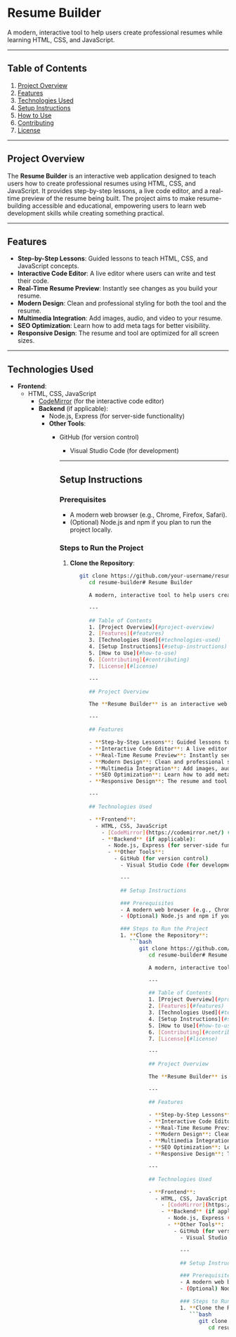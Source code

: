 # Resume Builder

A modern, interactive tool to help users create professional resumes while learning HTML, CSS, and JavaScript.

---

## Table of Contents
1. [Project Overview](#project-overview)
2. [Features](#features)
3. [Technologies Used](#technologies-used)
4. [Setup Instructions](#setup-instructions)
5. [How to Use](#how-to-use)
6. [Contributing](#contributing)
7. [License](#license)

---

## Project Overview

The **Resume Builder** is an interactive web application designed to teach users how to create professional resumes using HTML, CSS, and JavaScript. It provides step-by-step lessons, a live code editor, and a real-time preview of the resume being built. The project aims to make resume-building accessible and educational, empowering users to learn web development skills while creating something practical.

---

## Features

- **Step-by-Step Lessons**: Guided lessons to teach HTML, CSS, and JavaScript concepts.
- **Interactive Code Editor**: A live editor where users can write and test their code.
- **Real-Time Resume Preview**: Instantly see changes as you build your resume.
- **Modern Design**: Clean and professional styling for both the tool and the resume.
- **Multimedia Integration**: Add images, audio, and video to your resume.
- **SEO Optimization**: Learn how to add meta tags for better visibility.
- **Responsive Design**: The resume and tool are optimized for all screen sizes.

---

## Technologies Used

- **Frontend**:
  - HTML, CSS, JavaScript
    - [CodeMirror](https://codemirror.net/) (for the interactive code editor)
    - **Backend** (if applicable):
      - Node.js, Express (for server-side functionality)
      - **Other Tools**:
        - GitHub (for version control)
          - Visual Studio Code (for development)

          ---

          ## Setup Instructions

          ### Prerequisites
          - A modern web browser (e.g., Chrome, Firefox, Safari).
          - (Optional) Node.js and npm if you plan to run the project locally.

          ### Steps to Run the Project
          1. **Clone the Repository**:
             ```bash
                git clone https://github.com/your-username/resume-builder.git
                   cd resume-builder# Resume Builder

                   A modern, interactive tool to help users create professional resumes while learning HTML, CSS, and JavaScript.

                   ---

                   ## Table of Contents
                   1. [Project Overview](#project-overview)
                   2. [Features](#features)
                   3. [Technologies Used](#technologies-used)
                   4. [Setup Instructions](#setup-instructions)
                   5. [How to Use](#how-to-use)
                   6. [Contributing](#contributing)
                   7. [License](#license)

                   ---

                   ## Project Overview

                   The **Resume Builder** is an interactive web application designed to teach users how to create professional resumes using HTML, CSS, and JavaScript. It provides step-by-step lessons, a live code editor, and a real-time preview of the resume being built. The project aims to make resume-building accessible and educational, empowering users to learn web development skills while creating something practical.

                   ---

                   ## Features

                   - **Step-by-Step Lessons**: Guided lessons to teach HTML, CSS, and JavaScript concepts.
                   - **Interactive Code Editor**: A live editor where users can write and test their code.
                   - **Real-Time Resume Preview**: Instantly see changes as you build your resume.
                   - **Modern Design**: Clean and professional styling for both the tool and the resume.
                   - **Multimedia Integration**: Add images, audio, and video to your resume.
                   - **SEO Optimization**: Learn how to add meta tags for better visibility.
                   - **Responsive Design**: The resume and tool are optimized for all screen sizes.

                   ---

                   ## Technologies Used

                   - **Frontend**:
                     - HTML, CSS, JavaScript
                       - [CodeMirror](https://codemirror.net/) (for the interactive code editor)
                       - **Backend** (if applicable):
                         - Node.js, Express (for server-side functionality)
                         - **Other Tools**:
                           - GitHub (for version control)
                             - Visual Studio Code (for development)

                             ---

                             ## Setup Instructions

                             ### Prerequisites
                             - A modern web browser (e.g., Chrome, Firefox, Safari).
                             - (Optional) Node.js and npm if you plan to run the project locally.

                             ### Steps to Run the Project
                             1. **Clone the Repository**:
                                ```bash
                                   git clone https://github.com/your-username/resume-builder.git
                                      cd resume-builder# Resume Builder

                                      A modern, interactive tool to help users create professional resumes while learning HTML, CSS, and JavaScript.

                                      ---

                                      ## Table of Contents
                                      1. [Project Overview](#project-overview)
                                      2. [Features](#features)
                                      3. [Technologies Used](#technologies-used)
                                      4. [Setup Instructions](#setup-instructions)
                                      5. [How to Use](#how-to-use)
                                      6. [Contributing](#contributing)
                                      7. [License](#license)

                                      ---

                                      ## Project Overview

                                      The **Resume Builder** is an interactive web application designed to teach users how to create professional resumes using HTML, CSS, and JavaScript. It provides step-by-step lessons, a live code editor, and a real-time preview of the resume being built. The project aims to make resume-building accessible and educational, empowering users to learn web development skills while creating something practical.

                                      ---

                                      ## Features

                                      - **Step-by-Step Lessons**: Guided lessons to teach HTML, CSS, and JavaScript concepts.
                                      - **Interactive Code Editor**: A live editor where users can write and test their code.
                                      - **Real-Time Resume Preview**: Instantly see changes as you build your resume.
                                      - **Modern Design**: Clean and professional styling for both the tool and the resume.
                                      - **Multimedia Integration**: Add images, audio, and video to your resume.
                                      - **SEO Optimization**: Learn how to add meta tags for better visibility.
                                      - **Responsive Design**: The resume and tool are optimized for all screen sizes.

                                      ---

                                      ## Technologies Used

                                      - **Frontend**:
                                        - HTML, CSS, JavaScript
                                          - [CodeMirror](https://codemirror.net/) (for the interactive code editor)
                                          - **Backend** (if applicable):
                                            - Node.js, Express (for server-side functionality)
                                            - **Other Tools**:
                                              - GitHub (for version control)
                                                - Visual Studio Code (for development)

                                                ---

                                                ## Setup Instructions

                                                ### Prerequisites
                                                - A modern web browser (e.g., Chrome, Firefox, Safari).
                                                - (Optional) Node.js and npm if you plan to run the project locally.

                                                ### Steps to Run the Project
                                                1. **Clone the Repository**:
                                                   ```bash
                                                      git clone https://github.com/your-username/resume-builder.git
                                                         cd resume-builder
